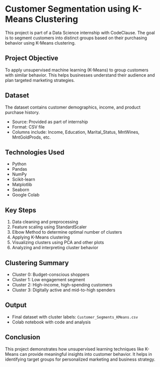 # Customer Segmentation using K-Means Clustering

This project is part of a Data Science internship with CodeClause. The goal is to segment customers into distinct groups based on their purchasing behavior using K-Means clustering.

## Project Objective

To apply unsupervised machine learning (K-Means) to group customers with similar behavior. This helps businesses understand their audience and plan targeted marketing strategies.

## Dataset

The dataset contains customer demographics, income, and product purchase history.

- Source: Provided as part of internship
- Format: CSV file
- Columns include: Income, Education, Marital_Status, MntWines, MntGoldProds, etc.

## Technologies Used

- Python
- Pandas
- NumPy
- Scikit-learn
- Matplotlib
- Seaborn
- Google Colab

## Key Steps

1. Data cleaning and preprocessing
2. Feature scaling using StandardScaler
3. Elbow Method to determine optimal number of clusters
4. Applying K-Means clustering
5. Visualizing clusters using PCA and other plots
6. Analyzing and interpreting cluster behavior

## Clustering Summary

- Cluster 0: Budget-conscious shoppers
- Cluster 1: Low engagement segment
- Cluster 2: High-income, high-spending customers
- Cluster 3: Digitally active and mid-to-high spenders

## Output

- Final dataset with cluster labels: `Customer_Segments_KMeans.csv`
- Colab notebook with code and analysis

## Conclusion

This project demonstrates how unsupervised learning techniques like K-Means can provide meaningful insights into customer behavior. It helps in identifying target groups for personalized marketing and business strategy.
